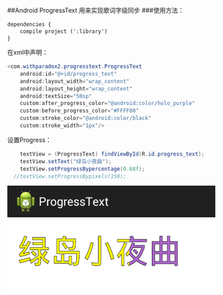 ##Android ProgressText
用来实现歌词字级同步
###使用方法：
```
dependencies {
    compile project (':library')
}
```
在xml中声明：
```java
<com.withparadox2.progresstext.ProgressText
    android:id="@+id/progress_text"
    android:layout_width="wrap_content"
    android:layout_height="wrap_content"
    android:textSize="50sp"
    custom:after_progress_color="@android:color/holo_purple"
    custom:before_progress_color="#FFFF00"
    custom:stroke_color="@android:color/black"
    custom:stroke_width="1px"/>
```
设置Progress：
```java
    textView = (ProgressText) findViewById(R.id.progress_text);
    textView.setText("绿岛小夜曲");
    textView.setProgressBypercentage(0.68f);
  //textView.setProgressBypixels(150);
```
![image](https://github.com/withparadox2/ProgressText/raw/master/screenshots/progress_text_mini.png)

